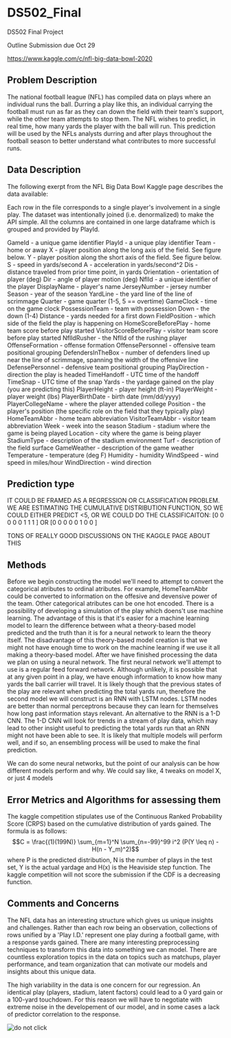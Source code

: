 # DS502_Final
DS502 Final Project

Outline Submission due Oct 29

https://www.kaggle.com/c/nfl-big-data-bowl-2020

## Problem Description
The national football league (NFL) has compiled data on plays where an individual runs the ball. Durring a play like this, an individual carrying the football must run as far as they can down the field with their team's support, while the other team attempts to stop them. The NFL wishes to predict, in real time, how many yards the player with the ball will run. This prediction will be used by the NFLs analysts durring and after plays throughout the football season to better understand what contributes to more successful runs.

## Data Description
The following exerpt from the NFL Big Data Bowl Kaggle page describes the data available:

Each row in the file corresponds to a single player's involvement in a single play. The dataset was intentionally joined (i.e. denormalized) to make the API simple. All the columns are contained in one large dataframe which is grouped and provided by PlayId.

GameId - a unique game identifier
PlayId - a unique play identifier
Team - home or away
X - player position along the long axis of the field. See figure below.
Y - player position along the short axis of the field. See figure below.
S - speed in yards/second
A - acceleration in yards/second^2
Dis - distance traveled from prior time point, in yards
Orientation - orientation of player (deg)
Dir - angle of player motion (deg)
NflId - a unique identifier of the player
DisplayName - player's name
JerseyNumber - jersey number
Season - year of the season
YardLine - the yard line of the line of scrimmage
Quarter - game quarter (1-5, 5 == overtime)
GameClock - time on the game clock
PossessionTeam - team with possession
Down - the down (1-4)
Distance - yards needed for a first down
FieldPosition - which side of the field the play is happening on
HomeScoreBeforePlay - home team score before play started
VisitorScoreBeforePlay - visitor team score before play started
NflIdRusher - the NflId of the rushing player
OffenseFormation - offense formation
OffensePersonnel - offensive team positional grouping
DefendersInTheBox - number of defenders lined up near the line of scrimmage, spanning the width of the offensive line
DefensePersonnel - defensive team positional grouping
PlayDirection - direction the play is headed
TimeHandoff - UTC time of the handoff
TimeSnap - UTC time of the snap
Yards - the yardage gained on the play (you are predicting this)
PlayerHeight - player height (ft-in)
PlayerWeight - player weight (lbs)
PlayerBirthDate - birth date (mm/dd/yyyy)
PlayerCollegeName - where the player attended college
Position - the player's position (the specific role on the field that they typically play)
HomeTeamAbbr - home team abbreviation
VisitorTeamAbbr - visitor team abbreviation
Week - week into the season
Stadium - stadium where the game is being played
Location - city where the game is being player
StadiumType - description of the stadium environment
Turf - description of the field surface
GameWeather - description of the game weather
Temperature - temperature (deg F)
Humidity - humidity
WindSpeed - wind speed in miles/hour
WindDirection - wind direction

## Prediction type
IT COULD BE FRAMED AS A REGRESSION OR CLASSIFICATION PROBLEM. WE ARE ESTIMATING THE CUMULATIVE DISTRIBUTION FUNCTION, SO WE COULD EITHER PREDICT <5,  OR WE COULD DO THE CLASSIFICAITON:
[0 0 0 0 0 1 1 1 ]
OR
[0 0 0 0 0 1 0 0 ]

TONS OF REALLY GOOD DISCUSSIONS ON THE KAGGLE PAGE ABOUT THIS

## Methods
  Before we begin constructing the model we'll need to attempt to convert the categorical atributes to ordinal atributes. For example, HomeTeamAbbr could be converted to information on the offesive and devensive power of the team. Other categorical atributes can be one hot encoded. There is a possibility of developing a simulation of the play which doens't use machine learning. The advantage of this is that it's easier for a machine learning model to learn the difference between what a theory-based model predicted and the truth than it is for a neural network to learn the theory itself. The disadvantage of this theory-based model creation is that we might not have enough time to work on the machine learning if we use it all making a theory-based model. After we have finished processing the data we plan on using a neural network.
  The first neural network we'll attempt to use is a regular feed forward network. Although unlikely, it is possible that at any given point in a play, we have enough information to know how many yards the ball carrier will travel. It is likely though that the previous states of the play are relevant when predicting the total yards run, therefore the second model we will construct is an RNN with LSTM nodes. LSTM nodes are better than normal perceptrons because they can learn for themselves how long past information stays relevant. An alternative to the RNN is a 1-D CNN. The 1-D CNN will look for trends in a stream of play data, which may lead to other insight useful to predicting the total yards run that an RNN might not have been able to see. It is likely that multiple models will perform well, and if so, an ensembling process will be used to make the final prediction.
  
  
We can do some neural networks, but the point of our analysis can be how different models perform and why. We could say like, 4 tweaks on model X, or just 4 models

## Error Metrics and Algorithms for assessing them
The kaggle competition stipulates use of the Continuous Ranked Probability Score (CRPS) based on the cumulative distribution of yards gained. The formula is as follows: $$C = \frac{(1)(199N)} \sum_{m=1}^N \sum_{n=-99}^99 i^2 (P(Y \leq n) - H(n - Y_m)^2)$$ where P is the predicted distribution, N is the number of plays in the test set, Y is the actual yardage and H(x) is the Heaviside step function. The kaggle competition will not score the submission if the CDF is a decreasing function.

## Comments and Concerns
The NFL data has an interesting structure which gives us unique insights and challenges. Rather than each row being an observation, collections of rows unified by a 'Play I.D.' represent one play during a football game, with a response yards gained. There are many interesting preprocessing techniques to transform this data into something we can model. There are countless exploration topics in the data on topics such as matchups, player performance, and team organization that can motivate our models and insights about this unique data.

The high variability in the data is one concern for our regression. An identical play (players, stadium, latent factors) could lead to a 0 yard gain or a 100-yard touchdown. For this reason we will have to negotiate with extreme noise in the developement of our model, and in some cases a lack of predictor correlation to the response.


![do not click](https://proxy.duckduckgo.com/iu/?u=https%3A%2F%2Fwww.catit.com%2Fwp-content%2Fuploads%2F2017%2F05%2FAnne-Baukje-Oord-891x891.jpg&f=1&nofb=1)
